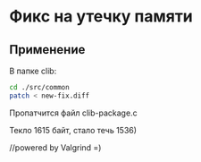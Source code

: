 # Фикс на утечку памяти

## Применение
В папке clib:
```sh
cd ./src/common
patch < new-fix.diff 
```
Пропатчится файл clib-package.c

Текло 1615 байт, стало течь 1536)

//powered by Valgrind =)
